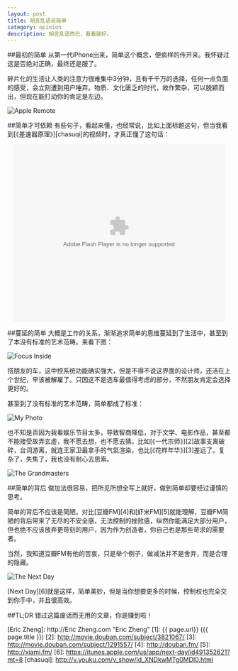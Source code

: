 ```yaml
---
layout: post
title: 胡言乱语说简单
category: opinion
description: 胡言乱语而已，看看就好。
---
```


##最初的简单
从第一代iPhone出来，简单这个概念，便疯样的传开来。我怀疑过这是否绝对正确，最终还是服了。

碎片化的生活让人类的注意力很难集中3分钟，且有千千万的选择，任何一点负面的感受，会立刻遭到用户唾弃。物质、文化匮乏的时代，故作繁杂，可以脱颖而出，但现在能打动你的肯定是左边。

![Apple Remote](http://ww2.sinaimg.cn/bmiddle/5e0bba51gw1dyxy98zixmj.jpg)

##简单才可依赖
有些句子，看起来懂，也经常说，比如上面标题这句，但当我看到[《差速器原理》][chasuqi]的视频时，才真正懂了这句话：

<p style="text-align:center"><embed src="http://player.youku.com/player.php/sid/XNDkwMTg0MDI0/v.swf" quality="high" width="480" height="400" align="middle" allowScriptAccess="sameDomain" allowFullscreen="true" type="application/x-shockwave-flash"></embed></p>

##蔓延的简单
大概是工作的关系，渐渐追求简单的思维蔓延到了生活中，甚至到了本没有标准的艺术范畴。来看下图：

![Focus Inside](http://img1.bitautoimg.com/autoalbum/files/20120319/123/23575912395576_1844692_7.jpg)

搭朋友的车，这中控系统功能确实强大，但是不得不说这界面的设计师，还活在上个世纪，早该被解雇了。只因这不是选车最值得考虑的部分，不然朋友肯定会选择更好的。

甚至到了没有标准的艺术范畴，简单都成了标准：

![My Photo](http://ww3.sinaimg.cn/large/a74eed94jw1e0mmo1xa2kj.jpg)

也不知是否因为我看娱乐节目太多，导致智商降低，对于文学、电影作品，甚至都不能接受故弄玄虚，我不愿去想，也不愿去猜。比如[《一代宗师》][2]故事支离破碎，台词游离，就连王家卫最拿手的气氛渲染，也比[《花样年华》][3]差远了。复杂了，失焦了，我也没有耐心去思索。

![The Grandmasters](http://ww4.sinaimg.cn/bmiddle/62275834jw1e0mlp67dv4j.jpg)

##简单的背后
做加法很容易，把所见所想全写上就好，做到简单却要经过谨慎的思考。

简单的背后不应该是简陋。对比[豆瓣FM][4]和[虾米FM][5]就能理解，豆瓣FM简陋的背后带来了无尽的不安全感，无法控制的挫败感，纵然你能满足大部分用户，但也绝不应该放弃更苛刻的用户，因为作为创造者，你自己也是那些苛求的需要者。

当然，我知道豆瓣FM有他的苦衷，只是举个例子，做减法并不是舍弃，而是合理的隐藏。

![The Next Day](http://ww1.sinaimg.cn/large/a74ecc4cjw1e0mnhp3ijtj.jpg)

[Next Day][6]就是这样，简单美妙，但是当你想要更多的时候，控制权也完全交到你手中，并且很高效。

##TL;DR
错过这篇废话而无用的文章，你是赚到啦！




[Eric Zheng]:    http://Eric Zheng.com  "Eric Zheng"
[1]:    {{ page.url}}  ({{ page.title }})
[2]: http://movie.douban.com/subject/3821067/
[3]: http://movie.douban.com/subject/1291557/
[4]: http://douban.fm/
[5]: http://xiami.fm/
[6]: https://itunes.apple.com/us/app/next-day/id491352621?mt=8
[chasuqi]: http://v.youku.com/v_show/id_XNDkwMTg0MDI0.html
